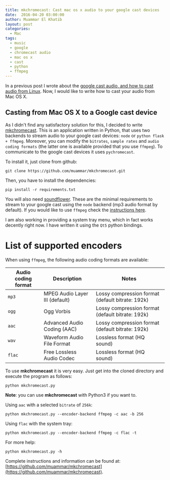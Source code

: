 ```yaml
---
title: mkchromecast: Cast mac os x audio to your google cast devices
date:  2016-04-20 03:00:00
author: Muammar El Khatib
layout: post
categories:
  - Mac
tags:
  - music
  - google
  - chromecast audio
  - mac os x
  - cast
  - python
  - ffmpeg
---
```


In a previous post I wrote about the [google cast audio, and how to cast audio
from Linux](http://muammar.me/blog/2016/02/29/cast-all-audio-chromecastaudio/).
Now, I would like to write how to cast your audio from Mac OS X.

Casting from Mac OS X to a Google cast device
---------------------------------------------
As I didn't find any satisfactory solution for this, I decided to write
[mkchromecast](https://github.com/muammar/mkchromecast). This is an application
written in Python, that uses two backends to stream audio to your google cast
devices: `node` or `python flask + ffmpeg`. Moreover, you can modify the
`bitrates`, `sample rates` and `audio coding formats` (the latter one is
available provided that you use `ffmpeg`). To communicate to the google cast
devices it uses `pychromecast`.

To install it, just clone from github:

```
git clone https://github.com/muammar/mkchromecast.git
```

Then, you have to install the dependencies:

```
pip install -r requirements.txt
```

You will also need
[soundflower](https://github.com/muammar/mkchromecast/blob/master/README.md#soundflower).
These are the minimal requirements to stream to your google cast using the
`node` backend (mp3 audio format by default). If you would like to use `ffmpeg`
check the [instructions
here](https://github.com/muammar/mkchromecast#installing-and-updating).

I am also working in providing a system tray menu, which in fact works decently
right now. I have written it using the `Qt5` python bindings.

List of supported encoders
==========================

When using `ffmpeg`, the following audio coding formats are available:

**Audio coding format** | **Description**                   | **Notes**
------------------------| ----------------------------------|------------------
  `mp3`                 | MPEG Audio Layer III (default)    | Lossy compression format (default bitrate: 192k)
  `ogg`                 | Ogg Vorbis                        | Lossy compression format (default bitrate: 192k)
  `aac`                 | Advanced Audio Coding (AAC)       | Lossy compression format (default bitrate: 192k)
  `wav`                 | Waveform Audio File Format        | Lossless format (HQ sound)
  `flac`                | Free Lossless Audio Codec         | Lossless format (HQ sound)


To use **mkchromecast** it is very easy. Just get into the cloned directory and
execute the program as follows:

```
python mkchromecast.py
```

**Note**: you can use **mkchromecast** with Python3 if you want to.

Using `aac` with a selected `bitrate` of `256k`:

```
python mkchromecast.py --encoder-backend ffmpeg -c aac -b 256
```

Using `flac` with the system tray:

```
python mkchromecast.py --encoder-backend ffmpeg -c flac -t
```

For more help:

```
python mkchromecast.py -h
```

Complete instructions and information can be found at:
[https://github.com/muammar/mkchromecast](https://github.com/muammar/mkchromecast).

